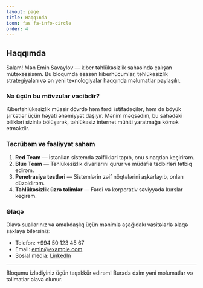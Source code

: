 ```yaml
---
layout: page
title: Haqqında
icon: fas fa-info-circle
order: 4
---
```


## Haqqımda

Salam! Mən Emin Savaylov — kiber təhlükəsizlik sahəsində çalışan mütəxəssisəm. Bu bloqumda əsasən kiberhücumlar, təhlükəsizlik strategiyaları və ən yeni texnologiyalar haqqında məlumatlar paylaşılır.

### Nə üçün bu mövzular vacibdir?

Kibertəhlükəsizlik müasir dövrdə həm fərdi istifadəçilər, həm də böyük şirkətlər üçün həyati əhəmiyyət daşıyır. Mənim məqsədim, bu sahədəki bilikləri sizinlə bölüşərək, təhlükəsiz internet mühiti yaratmağa kömək etməkdir.

### Təcrübəm və fəaliyyət sahəm

1. **Red Team** — İstənilən sistemdə zəiflikləri tapıb, onu sınaqdan keçirirəm.
2. **Blue Team** — Təhlükəsizlik divarlarını qurur və müdafiə tədbirləri tətbiq edirəm.
3. **Penetrasiya testləri** — Sistemlərin zəif nöqtələrini aşkarlayıb, onları düzəldirəm.
4. **Təhlükəsizlik üzrə təlimlər** — Fərdi və korporativ səviyyədə kurslar keçirəm.

### Əlaqə

Əlavə suallarınız və əməkdaşlıq üçün mənimlə aşağıdakı vasitələrlə əlaqə saxlaya bilərsiniz:

- Telefon: +994 50 123 45 67  
- Email: emin@example.com  
- Sosial media: [LinkedIn](https://linkedin.com/in/emin-savaylov)

---

Bloqumu izlədiyiniz üçün təşəkkür edirəm! Burada daim yeni məlumatlar və təlimatlar əlavə olunur.

